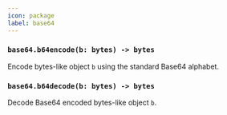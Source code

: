 ```yaml
---
icon: package
label: base64
---
```


### `base64.b64encode(b: bytes) -> bytes`

Encode bytes-like object `b` using the standard Base64 alphabet.

### `base64.b64decode(b: bytes) -> bytes`

Decode Base64 encoded bytes-like object `b`.
